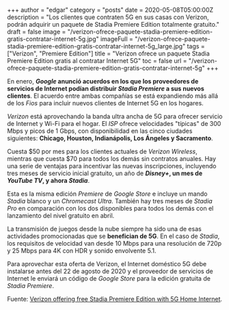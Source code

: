 +++
author = "edgar"
category = "posts"
date = 2020-05-08T05:00:00Z
description = "Los clientes que contraten 5G en sus casas con Verizon, podrán adquirir un paquete de Stadia Premiere Edition totalmente gratuito."
draft = false
image = "/verizon-ofrece-paquete-stadia-premiere-edition-gratis-contratar-internet-5g.jpg"
imageFull = "/verizon-ofrece-paquete-stadia-premiere-edition-gratis-contratar-internet-5g_large.jpg"
tags = ["Verizon", "Premiere Edition"]
title = "Verizon ofrece un paquete Stadia Premiere Edition gratis al contratar Internet 5G"
toc = false
url = "/verizon-ofrece-paquete-stadia-premiere-edition-gratis-contratar-internet-5g"
+++

En enero, **_Google_ anunció acuerdos en los que los proveedores de servicios de Internet podían distribuir _Stadia Premiere_ a sus nuevos clientes**. El acuerdo entre ambas compañías se está expandiendo más allá de los _Fios_ para incluir nuevos clientes de Internet 5G en los hogares.

_Verizon_ está aprovechando la banda ultra ancha de 5G para ofrecer servicio de Internet y Wi-Fi para el hogar. El _ISP_ ofrece velocidades "típicas" de 300 Mbps y picos de 1 Gbps, con disponibilidad en las cinco ciudades siguientes: **Chicago, Houston, Indianápolis, Los Ángeles y Sacramento**.

Cuesta $50 por mes para los clientes actuales de _Verizon Wireless_, mientras que cuesta $70 para todos los demás sin contratos anuales. Hay una serie de ventajas para incentivar las nuevas inscripciones, incluyendo tres meses de servicio inicial gratuito, un año de **_Disney+_, un mes de _YouTube TV_, y ahora _Stadia_**.

Esta es la misma edición _Premiere_ de _Google Store_ e incluye un mando _Stadia_ blanco y un _Chromecast Ultra_. También hay tres meses de _Stadia Pro_ en comparación con los dos disponibles para todos los demás con el lanzamiento del nivel gratuito en abril.

La transmisión de juegos desde la nube siempre ha sido una de esas actividades promocionadas que se **benefician de 5G**. En el caso de _Stadia_, los requisitos de velocidad van desde 10 Mbps para una resolución de 720p y 25 Mbps para 4K con HDR y sonido envolvente 5.1.

Para aprovechar esta oferta de Verizon, el Internet doméstico 5G debe instalarse antes del 22 de agosto de 2020 y el proveedor de servicios de Internet le enviará un código de _Google Store_ para la edición gratuita de _Stadia Premiere_.

Fuente: <a class="u-anchor" href="https://9to5google.com/2020/05/07/stadia-verizon-5g-home/" target="_blank" rel="nofollow noopener">Verizon offering free Stadia Premiere Edition with 5G Home Internet</a>.

